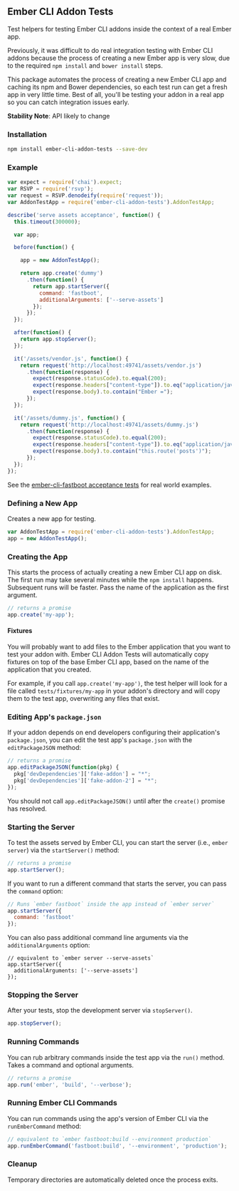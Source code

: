 ## Ember CLI Addon Tests

Test helpers for testing Ember CLI addons inside the context of a real
Ember app.

Previously, it was difficult to do real integration testing with Ember
CLI addons because the process of creating a new Ember app is very slow, due
to the required `npm install` and `bower install` steps.

This package automates the process of creating a new Ember CLI app and
caching its npm and Bower dependencies, so each test run can get a fresh
app in very little time. Best of all, you'll be testing your addon in a
real app so you can catch integration issues early.

**Stability Note**: API likely to change

### Installation

```sh
npm install ember-cli-addon-tests --save-dev
```

### Example

```js
var expect = require('chai').expect;
var RSVP = require('rsvp');
var request = RSVP.denodeify(require('request'));
var AddonTestApp = require('ember-cli-addon-tests').AddonTestApp;

describe('serve assets acceptance', function() {
  this.timeout(300000);

  var app;

  before(function() {

    app = new AddonTestApp();

    return app.create('dummy')
      .then(function() {
        return app.startServer({
          command: 'fastboot',
          additionalArguments: ['--serve-assets']
        });
      });
  });

  after(function() {
    return app.stopServer();
  });

  it('/assets/vendor.js', function() {
    return request('http://localhost:49741/assets/vendor.js')
      .then(function(response) {
        expect(response.statusCode).to.equal(200);
        expect(response.headers["content-type"]).to.eq("application/javascript");
        expect(response.body).to.contain("Ember =");
      });
  });

  it('/assets/dummy.js', function() {
    return request('http://localhost:49741/assets/dummy.js')
      .then(function(response) {
        expect(response.statusCode).to.equal(200);
        expect(response.headers["content-type"]).to.eq("application/javascript");
        expect(response.body).to.contain("this.route('posts')");
      });
  });
});
```

See the [ember-cli-fastboot acceptance tests](https://github.com/tildeio/ember-cli-fastboot/tree/master/tests/acceptance)
for real world examples.

### Defining a New App

Creates a new app for testing.

```js
var AddonTestApp = require('ember-cli-addon-tests').AddonTestApp;
app = new AddonTestApp();
```

### Creating the App

This starts the process of actually creating a new Ember CLI app on
disk. The first run may take several minutes while the `npm install`
happens. Subsequent runs will be faster. Pass the name of the
application as the first argument.

```js
// returns a promise
app.create('my-app');
```

#### Fixtures

You will probably want to add files to the Ember application that you
want to test your addon with. Ember CLI Addon Tests will automatically
copy fixtures on top of the base Ember CLI app, based on the name of the
application that you created.

For example, if you call `app.create('my-app')`, the test helper will
look for a file called `tests/fixtures/my-app` in your addon's directory
and will copy them to the test app, overwriting any files that exist.

### Editing App's `package.json`

If your addon depends on end developers configuring their application's
`package.json`, you can edit the test app's `package.json` with the
`editPackageJSON` method:

```js
// returns a promise
app.editPackageJSON(function(pkg) {
  pkg['devDependencies']['fake-addon'] = "*";
  pkg['devDependencies']['fake-addon-2'] = "*";
});
```

You should not call `app.editPackageJSON()` until after the `create()`
promise has resolved.

### Starting the Server

To test the assets served by Ember CLI, you can start the server (i.e.,
`ember server`) via the `startServer()` method:

```js
// returns a promise
app.startServer();
```

If you want to run a different command that starts the server, you can
pass the `command` option:
```js
// Runs `ember fastboot` inside the app instead of `ember server`
app.startServer({
  command: 'fastboot'
});
```

You can also pass additional command line arguments via the
`additionalArguments` option:

```
// equivalent to `ember server --serve-assets`
app.startServer({
  additionalArguments: ['--serve-assets']
});
```

### Stopping the Server

After your tests, stop the development server via `stopServer()`.

```js
app.stopServer();
```

### Running Commands

You can rub arbitrary commands inside the test app via the `run()`
method. Takes a command and optional arguments.

```js
// returns a promise
app.run('ember', 'build', '--verbose');
```

### Running Ember CLI Commands

You can run commands using the app's version of Ember CLI via the
`runEmberCommand` method:

```js
// equivalent to `ember fastboot:build --environment production`
app.runEmberCommand('fastboot:build', '--environment', 'production');
```

### Cleanup

Temporary directories are automatically deleted once the process exits.
